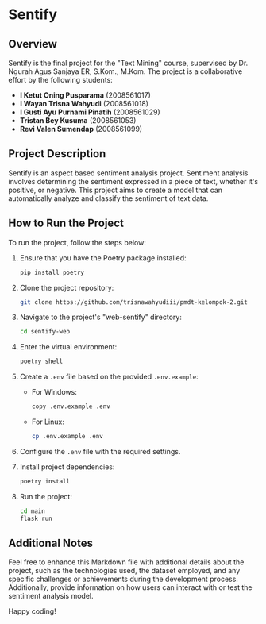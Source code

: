 # Sentify

## Overview

Sentify is the final project for the "Text Mining" course, supervised by Dr. Ngurah Agus Sanjaya ER, S.Kom., M.Kom. The project is a collaborative effort by the following students:

-   **I Ketut Oning Pusparama** (2008561017)
-   **I Wayan Trisna Wahyudi** (2008561018)
-   **I Gusti Ayu Purnami Pinatih** (2008561029)
-   **Tristan Bey Kusuma** (2008561053)
-   **Revi Valen Sumendap** (2008561099)

## Project Description

Sentify is an aspect based sentiment analysis project. Sentiment analysis involves determining the sentiment expressed in a piece of text, whether it's positive, or negative. This project aims to create a model that can automatically analyze and classify the sentiment of text data.

## How to Run the Project

To run the project, follow the steps below:

1. Ensure that you have the Poetry package installed:

    ```bash
    pip install poetry
    ```

2. Clone the project repository:

    ```bash
    git clone https://github.com/trisnawahyudiii/pmdt-kelompok-2.git
    ```

3. Navigate to the project's "web-sentify" directory:

    ```bash
    cd sentify-web
    ```

4. Enter the virtual environment:

    ```bash
    poetry shell
    ```

5. Create a `.env` file based on the provided `.env.example`:

    - For Windows:

        ```bash
        copy .env.example .env
        ```

    - For Linux:

        ```bash
        cp .env.example .env
        ```

6. Configure the `.env` file with the required settings.

7. Install project dependencies:

    ```bash
    poetry install
    ```

8. Run the project:

    ```bash
    cd main
    flask run
    ```

## Additional Notes

Feel free to enhance this Markdown file with additional details about the project, such as the technologies used, the dataset employed, and any specific challenges or achievements during the development process. Additionally, provide information on how users can interact with or test the sentiment analysis model.

Happy coding!
